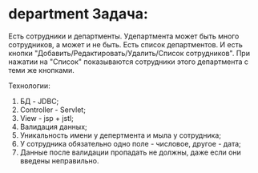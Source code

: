 # department Задача:
Есть сотрудники и департменты.
Удепартмента может быть много сотрудников, а может и не быть.
Есть список департментов. И есть кнопки "Добавить/Редактировать/Удалить/Список сотрудников".
При нажатии на "Список" показываются сотрудники этого департмента с теми же кнопками.

Технологии:
  1. БД - JDBC;
  2. Controller - Servlet;
  3. View - jsp + jstl;
  4. Валидация данных;
  5. Уникальность имени у депертмента и мыла у сотрудника;
  6. У сотрудника обязательно одно поле - числовое, другое - дата;
  7. Данные после валидации пропадать не должны, даже если они введены неправильно.
